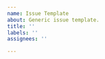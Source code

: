 ```yaml
---
name: Issue Template
about: Generic issue template.
title: ''
labels: ''
assignees: ''

---
```


<!-- This project is a Proof Of Concept and offers no support.  If you have an issue with the code, then the assumption is made that you will figure it out yourself in the process of incorporating its ideas into your own code. -->

<!-- It is also well known that Bootstrap, as a framework, is highly opinionated, and as such will attract much debate ... this is not the forum for that and recommendations to change the way things are written in this work will be, for the most, ignored.  Opinions on this specific code, e.g. this color instead of that color, will not be tolerated – you will be blocked. You are however very welcome to fork from here (see: https://docs.github.com/en/get-started/quickstart/fork-a-repo) and change to your heart's content. -->

<!-- If you however find a typo or other logic error in the code then I would much appreciate you pointing out the error, and if appropriate suggested code to correct the error. -->

<!-- >>>>> You may replace these comments with your issue description. <<<<< -->

